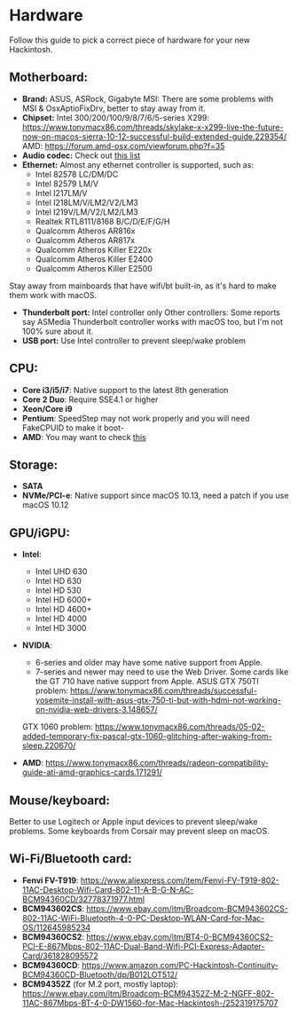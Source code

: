 # Hardware
Follow this guide to pick a correct piece of hardware for your new Hackintosh.
## Motherboard:
- **Brand:** ASUS, ASRock, Gigabyte
  MSI: There are some problems with MSI & OsxAptioFixDrv, better to stay away from it.
- **Chipset:** Intel 300/200/100/9/8/7/6/5-series
  X299: https://www.tonymacx86.com/threads/skylake-x-x299-live-the-future-now-on-macos-sierra-10-12-successful-build-extended-guide.229354/
  AMD: https://forum.amd-osx.com/viewforum.php?f=35
- **Audio codec:** Check out [this list](https://github.com/vit9696/AppleALC/wiki/Supported-codecs)
- **Ethernet:** Almost any ethernet controller is supported, such as: 
  - Intel 82578 LC/DM/DC
  - Intel 82579 LM/V
  - Intel I217LM/V
  - Intel I218LM/V/LM2/V2/LM3
  - Intel I219V/LM/V2/LM2/LM3
  - Realtek RTL8111/8168 B/C/D/E/F/G/H
  - Qualcomm Atheros AR816x
  - Qualcomm Atheros AR817x
  - Qualcomm Atheros Killer E220x
  - Qualcomm Atheros Killer E2400
  - Qualcomm Atheros Killer E2500

Stay away from mainboards that have wifi/bt built-in, as it's hard to make them work with macOS.
- **Thunderbolt port:** Intel controller only
  Other controllers: Some reports say ASMedia Thunderbolt controller works with macOS too, but I'm not 100% sure about it.
- **USB port:** Use Intel controller to prevent sleep/wake problem

## CPU:
- **Core i3/i5/i7**: Native support to the latest 8th generation
- **Core 2 Duo**: Require SSE4.1 or higher
- **Xeon/Core i9**
- **Pentium**: SpeedStep may not work properly and you will need FakeCPUID to make it boot-
- **AMD**: You may want to check [this](https://forum.amd-osx.com/viewforum.php?f=35)
## Storage:
- **SATA**
- **NVMe/PCI-e**: Native support since macOS 10.13, need a patch if you use macOS 10.12
## GPU/iGPU:
- **Intel**:
  - Intel UHD 630
  - Intel HD 630
  - Intel HD 530
  - Intel HD 6000+
  - Intel HD 4600+
  - Intel HD 4000
  - Intel HD 3000
- **NVIDIA**:
  - 6-series and older may have some native support from Apple.
  - 7-series and newer may need to use the Web Driver. Some cards like the GT 710 have native support from Apple.
  ASUS GTX 750TI problem: https://www.tonymacx86.com/threads/successful-yosemite-install-with-asus-gtx-750-ti-but-with-hdmi-not-working-on-nvidia-web-drivers-3.148657/
  
  GTX 1060 problem: https://www.tonymacx86.com/threads/05-02-added-temporary-fix-pascal-gtx-1060-glitching-after-waking-from-sleep.220670/
- **AMD**: https://www.tonymacx86.com/threads/radeon-compatibility-guide-ati-amd-graphics-cards.171291/

## Mouse/keyboard:
Better to use Logitech or Apple input devices to prevent sleep/wake problems. Some keyboards from Corsair may prevent sleep on macOS.
## Wi-Fi/Bluetooth card:
- **Fenvi FV-T919**: https://www.aliexpress.com/item/Fenvi-FV-T919-802-11AC-Desktop-Wifi-Card-802-11-A-B-G-N-AC-BCM94360CD/32778371977.html
- **BCM943602CS**: https://www.ebay.com/itm/Broadcom-BCM943602CS-802-11AC-WiFi-Bluetooth-4-0-PC-Desktop-WLAN-Card-for-Mac-OS/112645985234
- **BCM94360CS2**: https://www.ebay.com/itm/BT4-0-BCM94360CS2-PCI-E-867Mbps-802-11AC-Dual-Band-Wifi-PCI-Express-Adapter-Card/361828095572
- **BCM94360CD**: https://www.amazon.com/PC-Hackintosh-Continuity-BCM94360CD-Bluetooth/dp/B012LOT512/
- **BCM94352Z** (for M.2 port, mostly laptop): https://www.ebay.com/itm/Broadcom-BCM94352Z-M-2-NGFF-802-11AC-867Mbps-BT-4-0-DW1560-for-Mac-Hackintosh-/252319175707

